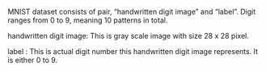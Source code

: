 MNIST dataset consists of pair, “handwritten digit image” and “label”. Digit ranges from 0 to 9, meaning 10 patterns in total.

handwritten digit image: This is gray scale image with size 28 x 28 pixel.

label : This is actual digit number this handwritten digit image represents. It is either  0 to 9.

